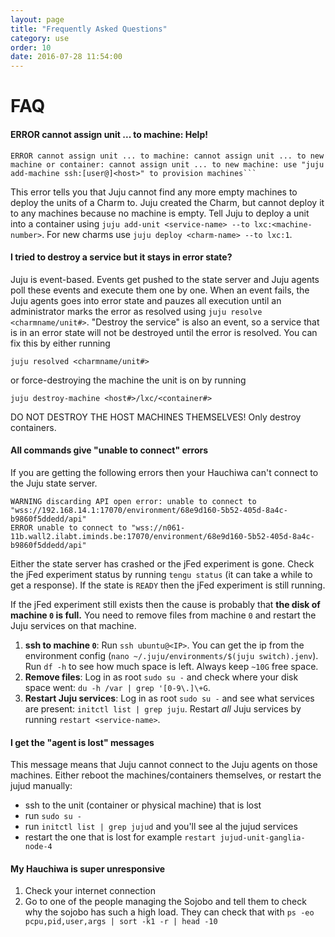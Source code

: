 ```yaml
---
layout: page
title: "Frequently Asked Questions"
category: use
order: 10
date: 2016-07-28 11:54:00
---
```



# FAQ

#### ERROR cannot assign unit ... to machine: **Help!**

    ERROR cannot assign unit ... to machine: cannot assign unit ... to new machine or container: cannot assign unit ... to new machine: use "juju add-machine ssh:[user@]<host>" to provision machines```

This error tells you that Juju cannot find any more empty machines to deploy the units of a Charm to. Juju created the Charm, but cannot deploy it to any machines because no machine is empty. Tell Juju to deploy a unit into a container using `juju add-unit <service-name> --to lxc:<machine-number>`. For new charms use `juju deploy <charm-name> --to lxc:1`.

#### I tried to destroy a service but it stays in error state?

Juju is event-based. Events get pushed to the state server and Juju agents poll these events and execute them one by one. When an event fails, the Juju agents goes into error state and pauzes all execution until an administrator marks the error as resolved using `juju resolve <charmname/unit#>`. "Destroy the service" is also an event, so a service that is in an error state will not be destroyed until the error is resolved. You can fix this by either running

    juju resolved <charmname/unit#>

or force-destroying the machine the unit is on by running

    juju destroy-machine <host#>/lxc/<container#>

DO NOT DESTROY THE HOST MACHINES THEMSELVES! Only destroy containers.

#### All commands give "unable to connect" errors

If you are getting the following errors then your Hauchiwa can't connect to the Juju state server.

```
WARNING discarding API open error: unable to connect to "wss://192.168.14.1:17070/environment/68e9d160-5b52-405d-8a4c-b9860f5ddedd/api"
ERROR unable to connect to "wss://n061-11b.wall2.ilabt.iminds.be:17070/environment/68e9d160-5b52-405d-8a4c-b9860f5ddedd/api"
```

Either the state server has crashed or the jFed experiment is gone. Check the jFed experiment status by running `tengu status` (it can take a while to get a response). If the state is `READY` then the jFed experiment is still running.

If the jFed experiment still exists then the cause is probably that **the disk of machine `0` is full.** You need to remove files from machine `0` and restart the Juju services on that machine.

1. **ssh to machine `0`**: Run `ssh ubuntu@<IP>`. You can get the ip from the environment config (`nano ~/.juju/environments/$(juju switch).jenv`). Run `df -h` to see how much space is left. Always keep `~10G` free space.
2. **Remove files**: Log in as root `sudo su -` and check where your disk space went: `du -h /var | grep '[0-9\.]\+G`.
3. **Restart Juju services**: Log in as root `sudo su -` and see what services are present: `initctl list | grep juju`. Restart *all* Juju services by running `restart <service-name>`.

#### I get the "agent is lost" messages

This message means that Juju cannot connect to the Juju agents on those machines. Either reboot the machines/containers themselves, or restart the jujud manually:

- ssh to the unit (container or physical machine) that is lost
- run `sudo su -`
- run `initctl list | grep jujud` and you'll see al the jujud services
- restart the one that is lost for example `restart jujud-unit-ganglia-node-4`

#### My Hauchiwa is super unresponsive

1. Check your internet connection
2. Go to one of the people managing the Sojobo and tell them to check why the sojobo has such a high load. They can check that with `ps -eo pcpu,pid,user,args | sort -k1 -r | head -10`
